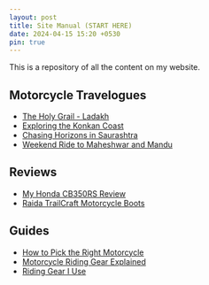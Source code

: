 ```yaml
---
layout: post
title: Site Manual (START HERE)
date: 2024-04-15 15:20 +0530
pin: true
---
```


This is a repository of all the content on my website.

## Motorcycle Travelogues

* <a href = "{% post_url 2025-05-22-the-holy-grail-ladakh %}">The Holy Grail - Ladakh</a>
* <a href = "{% post_url 2024-03-15-exploring-the-konkan-coast %}">Exploring the Konkan Coast</a>
* <a href = "{% post_url 2024-04-06-chasing-horizons-in-saurashtra %}">Chasing Horizons in Saurashtra</a>
* <a href = "{% post_url 2024-04-06-weekend-ride-maheshwar-and-mandu %}">Weekend Ride to Maheshwar and Mandu</a>

## Reviews

* <a href = "{% post_url 2024-04-14-honda-cb350rs-review %}">My Honda CB350RS Review</a>
* <a href = "{% post_url 2024-04-08-raida-trailcraft-motorcycle-boots-review %}">Raida TrailCraft Motorcycle Boots</a>

## Guides

* <a href = "{% post_url 2025-09-06-how-to-pick-the-right-motorcycle %}">How to Pick the Right Motorcycle</a>
* <a href = "{% post_url 2024-10-13-motorcycle-riding-gear-explained %}">Motorcycle Riding Gear Explained</a>
* <a href = "{% post_url 2024-03-27-motorcycle-riding-gear-i-use %}">Riding Gear I Use</a>
